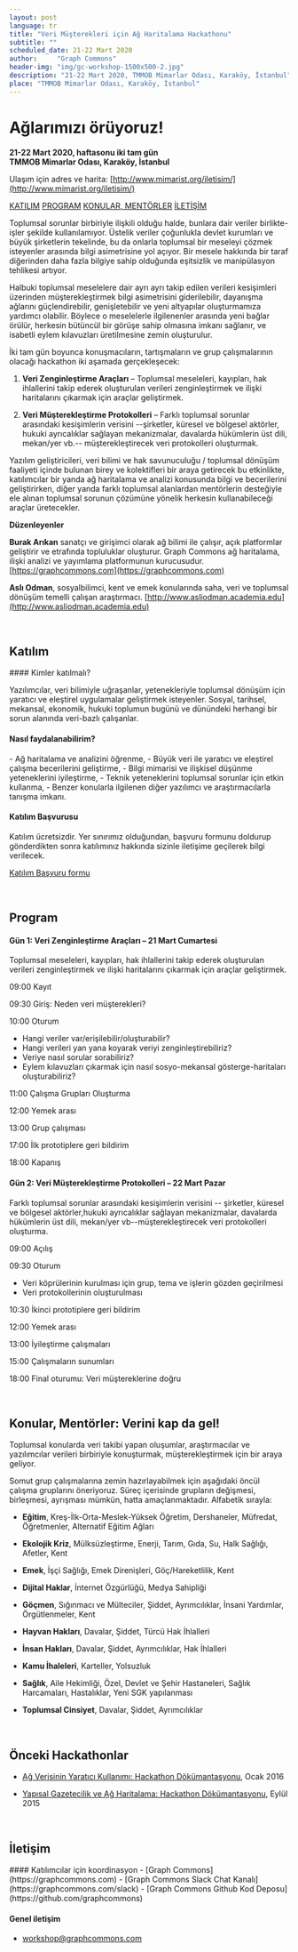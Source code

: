 ```yaml
---
layout: post
language: tr
title: "Veri Müşterekleri için Ağ Haritalama Hackathonu"
subtitle: ""
scheduled_date: 21-22 Mart 2020
author:     "Graph Commons"
header-img: "img/gc-workshop-1500x500-2.jpg"
description: "21-22 Mart 2020, TMMOB Mimarlar Odası, Karaköy, İstanbul"
place: "TMMOB Mimarlar Odası, Karaköy, İstanbul"
---
```


# Ağlarımızı örüyoruz!

**21-22 Mart 2020, haftasonu iki tam gün**
<br>
**TMMOB Mimarlar Odası, Karaköy, İstanbul**

Ulaşım için adres ve harita:
[http://www.mimarist.org/iletisim/](http://www.mimarist.org/iletisim/)

<a href="#katilim" class="btn btn-default">KATILIM</a>
<a href="#program" class="btn btn-default">PROGRAM</a>
<a href="#konular-mentorler" class="btn btn-default">KONULAR, MENTÖRLER</a>
<a href="#iletisim" class="btn btn-default">İLETİŞİM</a>

Toplumsal sorunlar birbiriyle ilişkili olduğu halde, bunlara dair veriler birlikte-işler şekilde kullanılamıyor. Üstelik veriler çoğunlukla devlet kurumları ve büyük şirketlerin tekelinde, bu da onlarla toplumsal bir meseleyi çözmek isteyenler arasında bilgi asimetrisine yol açıyor. Bir mesele hakkında bir taraf diğerinden daha fazla bilgiye sahip olduğunda eşitsizlik ve manipülasyon tehlikesi artıyor.

Halbuki toplumsal meselelere dair ayrı ayrı takip edilen verileri kesişimleri üzerinden müşterekleştirmek bilgi asimetrisini giderilebilir, dayanışma ağlarını güçlendirebilir, genişletebilir ve yeni altyapılar oluşturmamıza yardımcı olabilir. Böylece o meselelerle ilgilenenler arasında yeni bağlar örülür, herkesin bütüncül bir görüşe sahip olmasına imkanı sağlanır, ve isabetli eylem kılavuzları üretilmesine zemin oluşturulur.

İki tam gün boyunca konuşmacıların, tartışmaların ve grup çalışmalarının olacağı hackathon iki aşamada gerçekleşecek:

1. <strong>Veri Zenginleştirme Araçları</strong> – Toplumsal meseleleri, kayıpları, hak ihlallerini takip ederek oluşturulan verileri zenginleştirmek ve ilişki haritalarını çıkarmak için araçlar geliştirmek.

2. <strong>Veri Müşterekleştirme Protokolleri</strong> – Farklı toplumsal sorunlar arasındaki kesişimlerin verisini --şirketler, küresel ve bölgesel aktörler, hukuki ayrıcalıklar sağlayan mekanizmalar, davalarda hükümlerin üst dili, mekan/yer vb.-- müşterekleştirecek veri protokolleri oluşturmak.

Yazılım geliştiricileri, veri bilimi ve hak savunuculuğu / toplumsal dönüşüm faaliyeti içinde bulunan birey ve kolektifleri bir araya getirecek bu etkinlikte, katılımcılar bir yanda ağ haritalama ve analizi konusunda bilgi ve becerilerini geliştirirken, diğer yanda farklı toplumsal alanlardan mentörlerin desteğiyle ele alınan toplumsal sorunun çözümüne yönelik herkesin kullanabileceği araçlar üretecekler.

<strong>Düzenleyenler</strong>

<strong>Burak Arıkan</strong> sanatçı ve girişimci olarak ağ bilimi ile çalışır, açık platformlar geliştirir ve etrafında topluluklar oluşturur. Graph Commons ağ haritalama, ilişki analizi ve yayımlama platformunun kurucusudur. [https://graphcommons.com](https://graphcommons.com)

<strong>Aslı Odman</strong>, sosyalbilimci, kent ve emek konularında saha, veri ve toplumsal dönüşüm temelli çalışan araştırmacı. [http://www.asliodman.academia.edu](http://www.asliodman.academia.edu)

<br />

<a name="katilim"></a>

## Katılım
<p></p>
#### Kimler katılmalı?

Yazılımcılar, veri bilimiyle uğraşanlar, yetenekleriyle toplumsal dönüşüm için yaratıcı ve eleştirel uygulamalar geliştirmek isteyenler. Sosyal, tarihsel, mekansal, ekonomik, hukuki toplumun bugünü ve dünündeki herhangi bir sorun alanında veri-bazlı çalışanlar.

#### Nasıl faydalanabilirim?
<p></p>
- Ağ haritalama ve analizini öğrenme,
- Büyük veri ile yaratıcı ve eleştirel çalışma becerilerini geliştirme,
- Bilgi mimarisi ve ilişkisel düşünme yeteneklerini iyileştirme,
- Teknik yeteneklerini toplumsal sorunlar için etkin kullanma,
- Benzer konularla ilgilenen diğer yazılımcı ve araştırmacılarla tanışma imkanı.
<p></p>

#### Katılım Başvurusu

Katılım ücretsizdir. Yer sınırımız olduğundan, başvuru formunu doldurup gönderdikten sonra katılımınız hakkında sizinle iletişime geçilerek bilgi verilecek.

<a href="https://forms.gle/PmC6d2viFjrcwu2d7" target="_blank" class="btn btn-default btn-lg">Katılım Başvuru formu</a>

<br />

<a name="program"></a>

## Program
<p></p>

#### Gün 1: Veri Zenginleştirme Araçları – 21 Mart Cumartesi

Toplumsal meseleleri, kayıpları, hak ihlallerini takip ederek oluşturulan verileri zenginleştirmek ve ilişki haritalarını çıkarmak için araçlar geliştirmek.

09:00 Kayıt

09:30 Giriş: Neden veri müşterekleri?

10:00 Oturum
- Hangi veriler var/erişilebilir/oluşturabilir?
- Hangi verileri yan yana koyarak veriyi zenginleştirebiliriz?
- Veriye nasıl sorular sorabiliriz?
- Eylem kılavuzları çıkarmak için nasıl sosyo-mekansal gösterge-haritaları oluşturabiliriz?

11:00 Çalışma Grupları Oluşturma

12:00 Yemek arası

13:00 Grup çalışması

17:00 İlk prototiplere geri bildirim

18:00 Kapanış

#### Gün 2: Veri Müşterekleştirme Protokolleri – 22 Mart Pazar

Farklı toplumsal sorunlar arasındaki kesişimlerin verisini -- şirketler, küresel ve bölgesel aktörler,hukuki ayrıcalıklar sağlayan mekanizmalar, davalarda hükümlerin üst dili, mekan/yer vb--müşterekleştirecek veri protokolleri oluşturma.

09:00 Açılış

09:30 Oturum
- Veri köprülerinin kurulması için grup, tema ve işlerin gözden geçirilmesi
- Veri protokollerinin oluşturulması

10:30 İkinci prototiplere geri bildirim

12:00 Yemek arası

13:00 İyileştirme çalışmaları

15:00 Çalışmaların sunumları

18:00 Final oturumu: Veri müştereklerine doğru

<br />

<a name="konular-mentorler"></a>

## Konular, Mentörler: Verini kap da gel!

Toplumsal konularda veri takibi yapan oluşumlar, araştırmacılar ve yazılımcılar verileri birbiriyle konuşturmak, müşterekleştirmek için bir araya geliyor.

Somut grup çalışmalarına zemin hazırlayabilmek için aşağıdaki öncül çalışma gruplarını öneriyoruz. Süreç içerisinde grupların değişmesi, birleşmesi, ayrışması mümkün, hatta amaçlanmaktadır. Alfabetik sırayla:

- <strong>Eğitim</strong>, Kreş-İlk-Orta-Meslek-Yüksek Öğretim, Dershaneler, Müfredat, Öğretmenler, Alternatif Eğitim Ağları

- <strong>Ekolojik Kriz</strong>, Mülksüzleştirme, Enerji, Tarım, Gıda, Su, Halk Sağlığı, Afetler, Kent

- <strong>Emek</strong>, İşçi Sağlığı, Emek Direnişleri, Göç/Hareketlilik, Kent

- <strong>Dijital Haklar</strong>, İnternet Özgürlüğü, Medya Sahipliği

- <strong>Göçmen</strong>, Sığınmacı ve Mülteciler, Şiddet, Ayrımcılıklar, İnsani Yardımlar, Örgütlenmeler, Kent

- <strong>Hayvan Hakları</strong>, Davalar, Şiddet, Türcü Hak İhlalleri

- <strong>İnsan Hakları</strong>, Davalar, Şiddet, Ayrımcılıklar, Hak İhlalleri

- <strong>Kamu İhaleleri</strong>, Karteller, Yolsuzluk

- <strong>Sağlık</strong>, Aile Hekimliği, Özel, Devlet ve Şehir Hastaneleri, Sağlık Harcamaları, Hastalıklar, Yeni SGK yapılanması

- <strong>Toplumsal Cinsiyet</strong>, Davalar, Şiddet, Ayrımcılıklar


<br />

<a name="hackathons"></a>

## Önceki Hackathonlar
<p></p>

- [Ağ Verisinin Yaratıcı Kullanımı: Hackathon Dökümantasyonu](https://graphcommons.github.io/hackathons/2016/02/15/istanbul-creative-use-of-complex-networks-documentation/), Ocak 2016

- [Yapısal Gazetecilik ve Ağ Haritalama: Hackathon Dökümantasyonu](https://graphcommons.github.io/hackathons/2015/08/21/istanbul-yapisal-gazetecilik-dokumentasyon/), Eylül 2015


<br />

<a name="iletisim"></a>

## İletişim
<p></p>
#### Katılımcılar için koordinasyon
- [Graph Commons](https://graphcommons.com)
- [Graph Commons Slack Chat Kanalı](https://graphcommons.com/slack)
- [Graph Commons Github Kod Deposu](https://github.com/graphcommons)

#### Genel iletişim
- [workshop@graphcommons.com](workshop@graphcommons.com)
